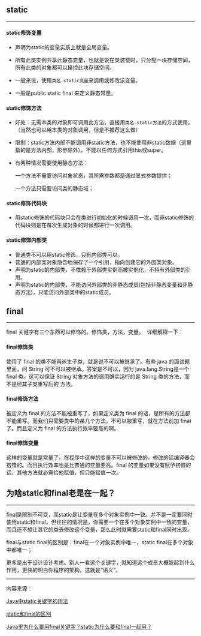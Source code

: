 ## static

---

#### static修饰变量

* 声明为static的变量实质上就是全局变量。

* 所有此类实例共享此静态变量，也就是说在类装载时，只分配一块存储空间，所有此类的对象都可以操控此块存储空间。

* 一般来说，使用`类名.static变量`来调用或修改该变量。

* 一般是public static final 来定义静态常量。

#### static修饰方法

* 好处：无需本类的对象即可调用此方法，直接用`类名.static方法`的方式使用。（当然也可以用本类的对象调用，但是不推荐这么做）

* 限制：static方法内部不能调用非static方法，也不能使用非static数据（这里指的是方法内部，形参除外），不能以任何方式引用this或super。

* 有两种情况需要使用静态方法：

  一个方法不需要访问对象状态，其所需参数都是通过显式参数提供；

  一个方法只需要访问类的静态域；

#### static修饰代码块

* 用static修饰的代码块只会在类进行初始化的时候调用一次，而非static修饰的代码块则是在每次生成对象的时候都进行一次调用。

#### static修饰内部类

* 普通类不可以用static修饰，只有内部类可以。
* 普通的内部类对象隐含地保存了一个引用，指向创建它的外围类对象。
* 声明为static的内部类，不依赖于外部类实例而被实例化，不持有外部类的引用。
* 声明为static的内部类，不能访问外部类的非静态成员\(包括非静态变量和非静态方法\)，只能访问外部类中的static成员。



## final

---
final 关键字有三个东西可以修饰的。修饰类，方法，变量。  详细解释一下：

#### final修饰类

使用了 final 的类不能再派生子类，就是说不可以被继承了。有些 java 的面试题里面，问 String 可不可以被继承。答案是不可以，因为 java.lang.String是一个 final 类。这可以保证 String 对象方法的调用确实运行的是 String 类的方法，而不是经其子类重写后的 方法。

#### final修饰方法

被定义为 final 的方法不能被重写了，如果定义类为 final 的话，是所有的方法都不能重写。而我们只需要类中的某几个方法，不可以被重写，就在方法前加 final 了。而且定义为 final 的方法执行效率要高的啊。

#### final修饰变量

这样的变量就是常量了，在程序中这样的变量不可以被修改的。修改的话编译器会抱错的。而且执行效率也是比普通的变量要高。final 的变量如果没有赋予初值的话，其他方法就必需给他赋值，但只能赋值一次。


## 为啥static和final老是在一起？
---
final是限制不可变，而static是让变量在多个对象实例中一致。并不是一定要同时使用static和final，但往往的情况是，你需要一个在多个对象实例中一致的变量，而且还不想让其它的类去修改这个变量，那么此时就需要static和final同时出现。

final与static final的区别是：final在一个对象实例中唯一，static final在多个对象中都唯一；

更多是出于设计设计考虑。别人一看这个关键字，就知道这个成员大概能起到什么作用，更快的明白你程序的架构，这就是“语义”。


---
内容来源：

[Java中static关键字的用法](https://www.jianshu.com/p/b6d2d81a5991)

[static和final的区别](https://www.jianshu.com/p/9d4a41df164f)

[Java里为什么要用final关键字？static为什么要和final一起用？](https://segmentfault.com/q/1010000002684166)


